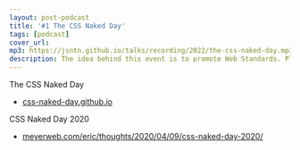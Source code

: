 ```yaml
---
layout: post-podcast
title: '#1 The CSS Naked Day'
tags: [podcast]
cover_url: 
mp3: https://jsntn.github.io/talks/recording/2022/the-css-naked-day.mp3
description: The idea behind this event is to promote Web Standards. Plain and simple. This includes proper use of HTML, semantic markup, a good hierarchy structure.
---
```


The CSS Naked Day

- [css-naked-day.github.io](//css-naked-day.github.io)

CSS Naked Day 2020

- [meyerweb.com/eric/thoughts/2020/04/09/css-naked-day-2020/](//meyerweb.com/eric/thoughts/2020/04/09/css-naked-day-2020/)
